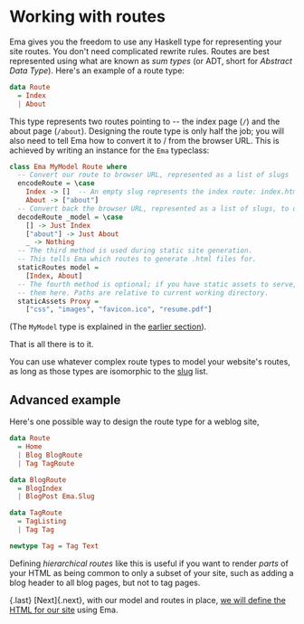 # Working with routes

Ema gives you the freedom to use any Haskell type for representing your site routes. You don't need complicated rewrite rules. Routes are best represented using what are known as *sum  types* (or ADT, short for *Abstract Data Type*). Here's an example of a route type:

```haskell
data Route 
  = Index
  | About
```

This type represents two routes pointing to -- the index page (`/`) and the about page (`/about`). Designing the route type is only half the job; you will also need to tell Ema how to convert it to / from the browser URL. This is achieved by writing an instance for the `Ema` typeclass:

```haskell
class Ema MyModel Route where 
  -- Convert our route to browser URL, represented as a list of slugs
  encodeRoute = \case
    Index -> []  -- An empty slug represents the index route: index.html
    About -> ["about"]
  -- Convert back the browser URL, represented as a list of slugs, to our route
  decodeRoute _model = \case
    [] -> Just Index
    ["about"] -> Just About
    _ -> Nothing
  -- The third method is used during static site generation. 
  -- This tells Ema which routes to generate .html files for.
  staticRoutes model =
    [Index, About]
  -- The fourth method is optional; if you have static assets to serve, specify
  -- them here. Paths are relative to current working directory.
  staticAssets Proxy =
    ["css", "images", "favicon.ico", "resume.pdf"]
  ```

(The `MyModel` type is explained in the [earlier section](guide/model.md)).

That is all there is to it. 

You can use whatever complex route types to model your website's routes, as long as those types are isomorphic to the [slug](concepts/slug.md) list. 

## Advanced example

Here's one possible way to design the route type for a weblog site,

```haskell
data Route
  = Home 
  | Blog BlogRoute
  | Tag TagRoute

data BlogRoute
  = BlogIndex
  | BlogPost Ema.Slug

data TagRoute
  = TagListing
  | Tag Tag

newtype Tag = Tag Text
```

Defining *hierarchical routes* like this is useful if you want to render *parts* of your HTML as being common to only a subset of your site, such as adding a blog header to all blog pages, but not to tag pages.

{.last}
[Next]{.next}, with our model and routes in place, [we will define the HTML for our site](guide/render.md) using Ema.